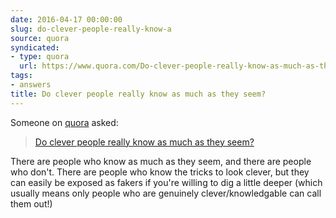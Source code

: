 ```yaml
---
date: 2016-04-17 00:00:00
slug: do-clever-people-really-know-a
source: quora
syndicated:
- type: quora
  url: https://www.quora.com/Do-clever-people-really-know-as-much-as-they-seem/answer/Roy-Tang
tags:
- answers
title: Do clever people really know as much as they seem?
---
```


Someone on [quora](https://quora.com) asked:

> [Do clever people really know as much as they seem?](https://www.quora.com/Do-clever-people-really-know-as-much-as-they-seem/answer/Roy-Tang)


There are people who know as much as they seem, and there are people who don't. There are people who know the tricks to look clever, but they can easily be exposed as fakers if you're willing to dig a little deeper (which usually means only people who are genuinely clever/knowledgable can call them out!)